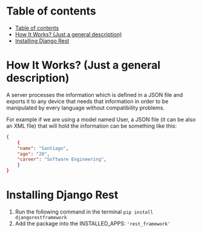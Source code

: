 # Table of contents
- [Table of contents](#table-of-contents)
- [How It Works? (Just a general description)](#how-it-works-just-a-general-description)
- [Installing Django Rest](#installing-django-rest)

# How It Works? (Just a general description)
A server processes the information which is defined in a JSON file and exports it to any device that needs that information in order to be manipulated by every language without compatibility problems. 

For example if we are using a model named User, a JSON file (it can be also an XML file) that will hold the information can be something like this: 

```json 
{
    {
    "name": "Santiago", 
    "age": "20", 
    "career": "Software Engineering",
    }
}
```

# Installing Django Rest
1. Run the following command in the terminal `pip install djangorestframework`
2. Add the package into the INSTALLED_APPS: `'rest_framework'`

